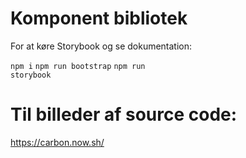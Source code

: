 
# Komponent bibliotek

For at køre Storybook og se dokumentation: 

<code>npm i</code>
<code>npm run bootstrap</code>
<code>npm run storybook</code>


# Til billeder af source code: 
https://carbon.now.sh/